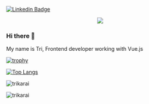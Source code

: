 [![Linkedin Badge](https://img.shields.io/badge/-Tri%20Sutrisno-blue?style=social&logo=Linkedin&logoColor=blue&link=https://www.linkedin.com/in/tri-sutrisno-700287181/)](https://www.linkedin.com/in/tri-sutrisno-700287181/)

<p align="center">  
<img src="https://komarev.com/ghpvc/?username=trikarai&color=red">
</p>

### Hi there 👋 ###
My name is Tri,
Frontend developer working with Vue.js

[![trophy](https://github-profile-trophy.vercel.app/?username=trikarai)](https://github.com/ryo-ma/github-profile-trophy)

[![Top Langs](https://github-readme-stats.vercel.app/api/top-langs/?username=trikarai&layout=compact)](https://github.com/trikarai/github-readme-stats)  

<p><img align="center" src="https://github-readme-stats.vercel.app/api?username=trikarai&show_icons=true" alt="trikarai" /></p>

<p><img align="center" src="https://github-readme-streak-stats.herokuapp.com/?user=trikarai" alt="trikarai" /></p>

<!--
**trikarai/trikarai** is a ✨ _special_ ✨ repository because its `README.md` (this file) appears on your GitHub profile.

Here are some ideas to get you started:

- 🔭 I’m currently working on ...
- 🌱 I’m currently learning ...
- 👯 I’m looking to collaborate on ...
- 🤔 I’m looking for help with ...
- 💬 Ask me about ...
- 📫 How to reach me: ...
- 😄 Pronouns: ...
- ⚡ Fun fact: ...
-->
